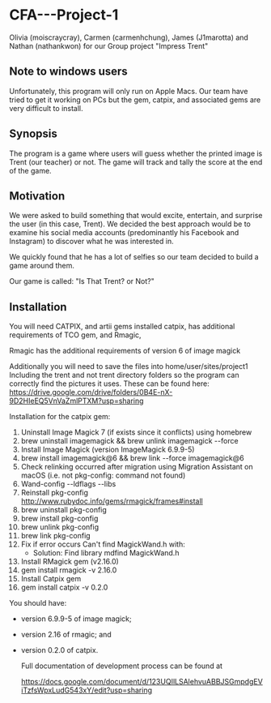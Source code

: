 # CFA---Project-1

Olivia (moiscraycray), Carmen (carmenhchung), James (J1marotta) and Nathan (nathankwon) for our Group project "Impress Trent"


## Note to windows users

Unfortunately, this program will only run on Apple Macs. Our team have tried to get it working on PCs but the gem, catpix, and associated gems are very difficult to install.


## Synopsis

The program is a game where users will guess whether the printed image is Trent (our teacher) or not. The game will track and tally the score at the end of the game.


## Motivation

We were asked to build something that would excite, entertain, and surprise the user (in this case, Trent). We decided the best approach would be to examine his social media accounts (predominantly his Facebook and Instagram) to discover what he was interested in. 

We quickly found that he has a lot of selfies so our team decided to build a game around them. 

Our game is called: "Is That Trent? or Not?"


## Installation

 You will need CATPIX, and artii gems installed
 catpix, has additional requirements of TCO gem, and Rmagic,

 Rmagic has the additional requirements of version 6 of image magick


 Additionally you will need to save the files into home/user/sites/project1
 Including the trent and not trent directory folders so the program can correctly
 find the pictures it uses. These can be found here: https://drive.google.com/drive/folders/0B4E-nX-9D2HIeEQ5VnVaZmlPTXM?usp=sharing
 
 Installation for the catpix gem:
 
1. Uninstall Image Magick 7 (if exists since it conflicts) using homebrew
2. brew uninstall imagemagick && brew unlink imagemagick --force
3. Install Image Magick (version ImageMagick 6.9.9-5)
4. brew install imagemagick@6 && brew link --force imagemagick@6
5. Check relinking occurred after migration using Migration Assistant on macOS (i.e. not pkg-config: command not found)
6. Wand-config --ldflags --libs
7. Reinstall pkg-config http://www.rubydoc.info/gems/rmagick/frames#install
8. brew uninstall pkg-config
9. brew install pkg-config
10. brew unlink pkg-config
11. brew link pkg-config
12. Fix if error occurs Can't find MagickWand.h with:
    * Solution: Find library mdfind MagickWand.h
13. Install RMagick gem (v2.16.0)
14. gem install rmagick -v 2.16.0   
15. Install Catpix gem
16. gem install catpix -v 0.2.0

You should have: 
* version 6.9.9-5 of image magick;
* version 2.16 of rmagic; and
* version 0.2.0 of catpix. 

 
  Full documentation of development process can be found at

  https://docs.google.com/document/d/123UQIlLSAlehvuABBJSGmpdgEViTzfsWpxLudG543xY/edit?usp=sharing
  
